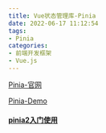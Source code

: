 ```yaml
---
title: Vue状态管理库-Pinia
date: 2022-06-17 11:12:54
tags:
- Pinia
categories: 
- 前端开发框架
- Vue.js
---
```


[Pinia-官网](https://pinia.vuejs.org/)

[Pinia-Demo](https://stackblitz.com/github/piniajs/example-vue-3-vite?file=index.html)

#### [pinia2入门使用](https://www.jianshu.com/p/d42b9c57cbac)

